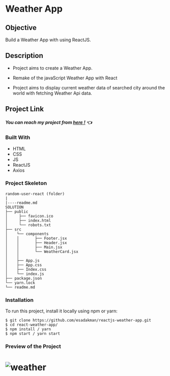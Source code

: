 # Weather App

## Objective

Build a Weather App with using ReactJS.

## Description

- Project aims to create a Weather App.

- Remake of the javaScript Weather App with React
- Project aims to display current weather data of searched city around the world with fetching Weather Api data.

## Project Link

##### You can reach my project from [here !](https://weather-apps-react.netlify.app/) 👈

### Built With

- HTML
- CSS
- JS
- ReactJS
- Axios

### Project Skeleton

```
random-user-react (folder)
|
|----readme.md
SOLUTION
├── public
│     ├── favicon.ico
│     ├── index.html
│     └── robots.txt
├── src
│    └── components
│    │       ├── Footer.jsx
│    │       ├── Header.jsx
│    │       ├── Main.jsx
│    │       └── WeatherCard.jsx
│    │
│    ├── App.js
│    ├── App.css
│    ├── İndex.css
│    └── index.js
├── package.json
└── yarn.lock
└── readme.md
```

### Installation

To run this project, install it locally using npm or yarn:

```
$ git clone https://github.com/esadakman/reactjs-weather-app.git
$ cd react-weather-app/
$ npm install / yarn
$ npm start / yarn start
```

### Preview of the Project

# ![weather](https://user-images.githubusercontent.com/98649983/181056625-bb609786-62bb-4193-aab4-7cd938a3afdb.gif)
